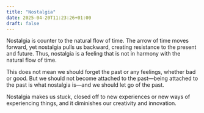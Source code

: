 ```yaml
---
title: "Nostalgia"
date: 2025-04-20T11:23:26+01:00
draft: false
---
```

Nostalgia is counter to the natural flow of time. The arrow of time moves forward, yet nostalgia pulls us backward, creating resistance to the present and future. Thus, nostalgia is a feeling that is not in harmony with the natural flow of time.

This does not mean we should forget the past or any feelings, whether bad or good. But we should not become attached to the past—being attached to the past is what nostalgia is—and we should let go of the past.

Nostalgia makes us stuck, closed off to new experiences or new ways of experiencing things, and it diminishes our creativity and innovation.